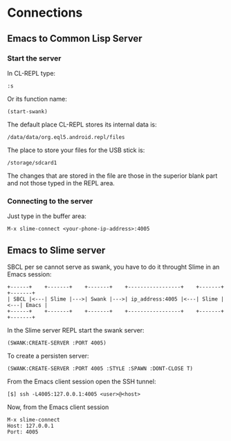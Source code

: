 # Connections

## Emacs to Common Lisp Server

### Start the server

In CL-REPL type:

```
:s
```

Or its function name:

```Lisp
(start-swank)
```

The default place CL-REPL stores its internal data is:

```
/data/data/org.eql5.android.repl/files
```

The place to store your files for the USB stick is:


```
/storage/sdcard1
```

The changes that are stored in the file are those in the superior blank part and not those typed in the REPL area.

### Connecting to the server

Just type in the buffer area:

```Emacslisp
M-x slime-connect <your-phone-ip-address>:4005
```

## Emacs to Slime server

SBCL per se cannot serve as swank, you have to do it throught Slime in an Emacs session:

```
+------+    +-------+    +-------+    +-----------------+    +-------+    +-------+
| SBCL |<---| Slime |--->| Swank |--->| ip_address:4005 |<---| Slime |<---| Emacs |
+------+    +-------+    +-------+    +-----------------+    +-------+    +-------+
```

In the Slime server REPL start the swank server:

```
(SWANK:CREATE-SERVER :PORT 4005)
```

To create a persisten server:

```
(SWANK:CREATE-SERVER :PORT 4005 :STYLE :SPAWN :DONT-CLOSE T)
```

From the Emacs client session open the SSH tunnel:

```
[$] ssh -L4005:127.0.0.1:4005 <user>@<host>
```

Now, from the Emacs client session 

```
M-x slime-connect
Host: 127.0.0.1
Port: 4005
```
